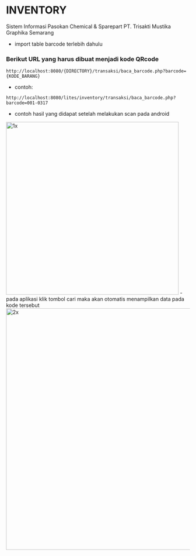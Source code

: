 # INVENTORY
Sistem Informasi Pasokan Chemical &amp; Sparepart
PT. Trisakti Mustika Graphika Semarang

- import table barcode terlebih dahulu
### Berikut URL yang harus dibuat menjadi kode QRcode
```
http://localhost:8080/{DIRECTORY}/transaksi/baca_barcode.php?barcode={KODE_BARANG}
```
- contoh:
```
http://localhost:8080/lites/inventory/transaksi/baca_barcode.php?barcode=001-0317
```
- contoh hasil yang didapat setelah melakukan scan pada android
<img width="473" alt="1x" src="https://user-images.githubusercontent.com/6455760/44945193-e8e61200-ae0d-11e8-9029-dc9480155dbb.PNG">
- pada aplikasi klik tombol cari maka akan otomatis menampilkan data pada kode tersebut
<img width="661" alt="2x" src="https://user-images.githubusercontent.com/6455760/44945203-1c28a100-ae0e-11e8-9d56-1d2577b0a114.PNG">
